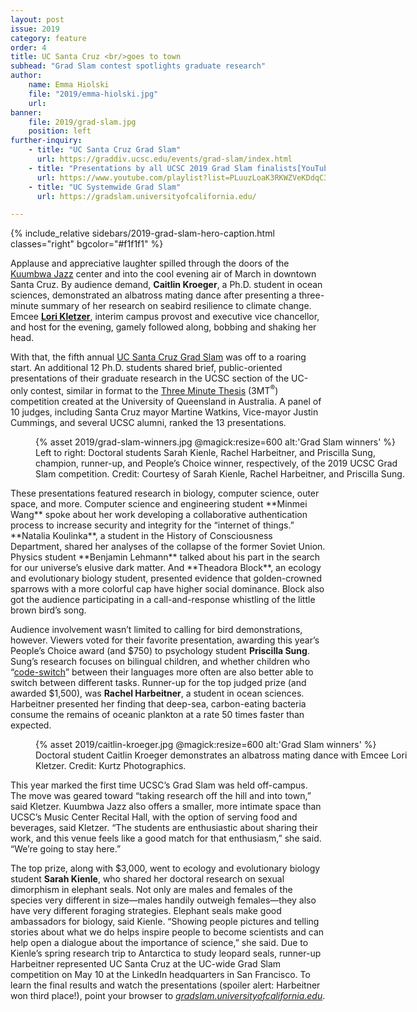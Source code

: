 ```yaml
---
layout: post
issue: 2019
category: feature
order: 4
title: UC Santa Cruz <br/>goes to town
subhead: "Grad Slam contest spotlights graduate research"
author:
    name: Emma Hiolski
    file: "2019/emma-hiolski.jpg"
    url:
banner:
    file: 2019/grad-slam.jpg
    position: left
further-inquiry:
    - title: "UC Santa Cruz Grad Slam"
      url: https://graddiv.ucsc.edu/events/grad-slam/index.html
    - title: "Presentations by all UCSC 2019 Grad Slam finalists[YouTube]"
      url: https://www.youtube.com/playlist?list=PLuuzLoaK3RKWZVeKDdqC3DbK9UsRoy4YZ
    - title: "UC Systemwide Grad Slam"
      url: https://gradslam.universityofcalifornia.edu/

---
```

{% include_relative sidebars/2019-grad-slam-hero-caption.html classes="right" bgcolor="#f1f1f1" %}

Applause and appreciative laughter spilled through the doors of the [Kuumbwa Jazz](https://www.kuumbwajazz.org/) center and into the cool evening air of March in downtown Santa Cruz. By audience demand, **Caitlin Kroeger**, a Ph.D. student in ocean sciences, demonstrated an albatross mating dance after presenting a three-minute summary of her research on seabird resilience to climate change. Emcee [**Lori Kletzer**](https://graddiv.ucsc.edu/about/contact-us.php?uid=lkletzer), interim campus provost and executive vice chancellor, and host for the evening, gamely followed along, bobbing and shaking her head.

With that, the fifth annual [UC Santa Cruz Grad Slam](https://graddiv.ucsc.edu/events/grad-slam/index.html) was off to a roaring start. An additional 12 Ph.D. students shared brief, public-oriented presentations of their graduate research in the UCSC section of the UC-only contest, similar in format to the [Three Minute Thesis](https://threeminutethesis.uq.edu.au/) (3MT<sup>®</sup>) competition created at the University of Queensland in Australia. A panel of 10 judges, including Santa Cruz mayor Martine Watkins, Vice-mayor Justin Cummings, and several UCSC alumni, ranked the 13 presentations.

<figure class="" style="width:600px;">
  {% asset 2019/grad-slam-winners.jpg @magick:resize=600 alt:'Grad Slam winners' %}<figcaption>Left to right: Doctoral students Sarah Kienle, Rachel Harbeitner, and Priscilla Sung, champion, runner-up, and People’s Choice winner, respectively, of the 2019 UCSC Grad Slam competition. Credit: Courtesy of Sarah Kienle, Rachel Harbeitner, and Priscilla Sung.</figcaption>
</figure>
These presentations featured research in biology, computer science, outer space, and more. Computer science and engineering student **Minmei Wang** spoke about her work developing a collaborative authentication process to increase security and integrity for the “internet of things.” **Natalia Koulinka**, a student in the History of Consciousness Department, shared her analyses of the collapse of the former Soviet Union. Physics student **Benjamin Lehmann** talked about his part in the search for our universe’s elusive dark matter. And **Theadora Block**, an ecology and evolutionary biology student, presented evidence that golden-crowned sparrows with a more colorful cap have higher social dominance. Block also got the audience participating in a call-and-response whistling of the little brown bird’s song.

Audience involvement wasn’t limited to calling for bird demonstrations, however. Viewers voted for their favorite presentation, awarding this year’s People’s Choice award (and $750) to psychology student **Priscilla Sung**. Sung’s research focuses on bilingual children, and whether children who “[code-switch](https://en.wikipedia.org/wiki/Code-switching)” between their languages more often are also better able to switch between different tasks. Runner-up for the top judged prize (and awarded \$1,500), was **Rachel Harbeitner**, a student in ocean sciences. Harbeitner presented her finding that deep-sea, carbon-eating bacteria consume the remains of oceanic plankton at a rate 50 times faster than expected.
<figure class="" style="width:600px;">
  {% asset 2019/caitlin-kroeger.jpg @magick:resize=600 alt:'Grad Slam winners' %}<figcaption>Doctoral student Caitlin Kroeger demonstrates an albatross mating dance with Emcee Lori Kletzer. Credit: Kurtz Photographics.</figcaption>
</figure>
This year marked the first time UCSC’s Grad Slam was held off-campus. The move was geared toward “taking research off the hill and into town,” said Kletzer. Kuumbwa Jazz also offers a smaller, more intimate space than UCSC’s Music Center Recital Hall, with the option of serving food and beverages, said Kletzer. “The students are enthusiastic about sharing their work, and this venue feels like a good match for that enthusiasm,” she said. “We’re going to stay here.”

The top prize, along with \$3,000, went to ecology and evolutionary biology student **Sarah Kienle**, who shared her doctoral research on sexual dimorphism in elephant seals. Not only are males and females of the species very different in size—males handily outweigh females—they also have very different foraging strategies. Elephant seals make good ambassadors for biology, said Kienle. “Showing people pictures and telling stories about what we do helps inspire people to become scientists and can help open a dialogue about the importance of science,” she said. Due to Kienle’s spring research trip to Antarctica to study leopard seals, runner-up Harbeitner represented UC Santa Cruz at the UC-wide Grad Slam competition on May 10 at the LinkedIn headquarters in San Francisco. To learn the final results and watch the presentations (spoiler alert: Harbeitner won third place!), point your browser to [*gradslam.universityofcalifornia.edu*](https://gradslam.universityofcalifornia.edu/).
